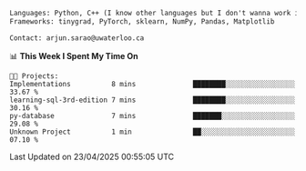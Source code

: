 ```txt
Languages: Python, C++ (I know other languages but I don't wanna work in em)
Frameworks: tinygrad, PyTorch, sklearn, NumPy, Pandas, Matplotlib

Contact: arjun.sarao@uwaterloo.ca
```

<!--START_SECTION:waka-->
📊 **This Week I Spent My Time On** 

```text
🐱‍💻 Projects: 
Implementations          8 mins              ████████░░░░░░░░░░░░░░░░░   33.67 % 
learning-sql-3rd-edition 7 mins              ████████░░░░░░░░░░░░░░░░░   30.16 % 
py-database              7 mins              ███████░░░░░░░░░░░░░░░░░░   29.08 % 
Unknown Project          1 min               ██░░░░░░░░░░░░░░░░░░░░░░░   07.10 % 
```


 Last Updated on 23/04/2025 00:55:05 UTC
<!--END_SECTION:waka-->
